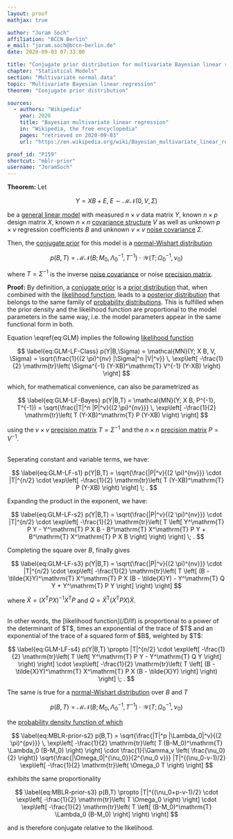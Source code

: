 ```yaml
---
layout: proof
mathjax: true

author: "Joram Soch"
affiliation: "BCCN Berlin"
e_mail: "joram.soch@bccn-berlin.de"
date: 2020-09-03 07:33:00

title: "Conjugate prior distribution for multivariate Bayesian linear regression"
chapter: "Statistical Models"
section: "Multivariate normal data"
topic: "Multivariate Bayesian linear regression"
theorem: "Conjugate prior distribution"

sources:
  - authors: "Wikipedia"
    year: 2020
    title: "Bayesian multivariate linear regression"
    in: "Wikipedia, the free encyclopedia"
    pages: "retrieved on 2020-09-03"
    url: "https://en.wikipedia.org/wiki/Bayesian_multivariate_linear_regression#Conjugate_prior_distribution"

proof_id: "P159"
shortcut: "mblr-prior"
username: "JoramSoch"
---
```



**Theorem:** Let

$$ \label{eq:GLM}
Y = X B + E, \; E \sim \mathcal{MN}(0, V, \Sigma)
$$

be a [general linear model](/D/glm) with measured $n \times v$ data matrix $Y$, known $n \times p$ design matrix $X$, known $n \times n$ [covariance structure](/D/matn) $V$ as well as unknown $p \times v$ regression coefficients $B$ and unknown $v \times v$ [noise covariance](/D/matn) $\Sigma$.

Then, the [conjugate prior](/D/prior-conj) for this model is a [normal-Wishart distribution](/D/nw)

$$ \label{eq:GLM-NW-prior}
p(B,T) = \mathcal{MN}(B; M_0, \Lambda_0^{-1}, T^{-1}) \cdot \mathcal{W}(T; \Omega_0^{-1}, \nu_0)
$$

where $T = \Sigma^{-1}$ is the inverse [noise covariance](/D/covmat) or noise [precision matrix](/D/precmat).


**Proof:** By definition, a [conjugate prior](/D/prior-conj) is a [prior distribution](/D/prior) that, when combined with the [likelihood function](/D/lf), leads to a [posterior distribution](/D/post) that belongs to the same family of [probability distributions](/D/dist). This is fulfilled when the prior density and the likelihood function are proportional to the model parameters in the same way, i.e. the model parameters appear in the same functional form in both.

Equation \eqref{eq:GLM} implies the following [likelihood function](/D/lf)

$$ \label{eq:GLM-LF-Class}
p(Y|B,\Sigma) = \mathcal{MN}(Y; X B, V, \Sigma) = \sqrt{\frac{1}{(2 \pi)^{nv} |\Sigma|^n |V|^v}} \, \exp\left[ -\frac{1}{2} \mathrm{tr}\left( \Sigma^{-1} (Y-XB)^\mathrm{T} V^{-1} (Y-XB) \right) \right]
$$

which, for mathematical convenience, can also be parametrized as

$$ \label{eq:GLM-LF-Bayes}
p(Y|B,T) = \mathcal{MN}(Y; X B, P^{-1}, T^{-1}) = \sqrt{\frac{|T|^n |P|^v}{(2 \pi)^{nv}}} \, \exp\left[ -\frac{1}{2} \mathrm{tr}\left( T (Y-XB)^\mathrm{T} P (Y-XB) \right) \right]
$$

using the $v \times v$ [precision matrix](/D/precmat) $T = \Sigma^{-1}$ and the $n \times n$ [precision matrix](/D/precmat) $P = V^{-1}$.

<br>
Seperating constant and variable terms, we have:

$$ \label{eq:GLM-LF-s1}
p(Y|B,T) = \sqrt{\frac{|P|^v}{(2 \pi)^{nv}}} \cdot |T|^{n/2} \cdot \exp\left[ -\frac{1}{2} \mathrm{tr}\left( T (Y-XB)^\mathrm{T} P (Y-XB) \right) \right] \; .
$$

Expanding the product in the exponent, we have:

$$ \label{eq:GLM-LF-s2}
p(Y|B,T) = \sqrt{\frac{|P|^v}{(2 \pi)^{nv}}} \cdot |T|^{n/2} \cdot \exp\left[ -\frac{1}{2} \mathrm{tr}\left( T \left[ Y^\mathrm{T} P Y - Y^\mathrm{T} P X B - B^\mathrm{T} X^\mathrm{T} P Y + B^\mathrm{T} X^\mathrm{T} P X B \right] \right) \right] \; .
$$

Completing the square over $B$, finally gives

$$ \label{eq:GLM-LF-s3}
p(Y|B,T) = \sqrt{\frac{|P|^v}{(2 \pi)^{nv}}} \cdot |T|^{n/2} \cdot \exp\left[ -\frac{1}{2} \mathrm{tr}\left( T \left[ (B - \tilde{X}Y)^\mathrm{T} X^\mathrm{T} P X (B - \tilde{X}Y) - Y^\mathrm{T} Q Y + Y^\mathrm{T} P Y \right] \right) \right]
$$

where $\tilde{X} = \left( X^\mathrm{T} P X \right)^{-1} X^\mathrm{T} P$ and $Q = \tilde{X}^\mathrm{T} \left( X^\mathrm{T} P X \right) \tilde{X}$.

<br>
In other words, the [likelihood function](/D/lf) is proportional to a power of the determinant of $T$, times an exponential of the trace of $T$ and an exponential of the trace of a squared form of $B$, weighted by $T$:

$$ \label{eq:GLM-LF-s4}
p(Y|B,T) \propto |T|^{n/2} \cdot \exp\left[ -\frac{1}{2} \mathrm{tr}\left( T \left[ Y^\mathrm{T} P Y - Y^\mathrm{T} Q Y \right] \right) \right] \cdot \exp\left[ -\frac{1}{2} \mathrm{tr}\left( T \left[ (B - \tilde{X}Y)^\mathrm{T} X^\mathrm{T} P X (B - \tilde{X}Y) \right] \right) \right] \; .
$$

The same is true for a [normal-Wishart distribution](/D/nw) over $B$ and $T$

$$ \label{eq:MBLR-prior-s1}
p(B,T) = \mathcal{MN}(B; M_0, \Lambda_0^{-1}, T^{-1}) \cdot \mathcal{W}(T; \Omega_0^{-1}, \nu_0)
$$

the [probability density function of which](/P/nw-pdf)

$$ \label{eq:MBLR-prior-s2}
p(B,T) = \sqrt{\frac{|T|^p |\Lambda_0|^v}{(2 \pi)^{pv}}} \, \exp\left[ -\frac{1}{2} \mathrm{tr}\left( T (B-M_0)^\mathrm{T} \Lambda_0 (B-M_0) \right) \right] \cdot \frac{1}{\Gamma_v \left( \frac{\nu_0}{2} \right)} \sqrt{\frac{|\Omega_0|^{\nu_0}}{2^{\nu_0 v}}} |T|^{(\nu_0-v-1)/2} \exp\left[ -\frac{1}{2} \mathrm{tr}\left( \Omega_0 T \right) \right]
$$

exhibits the same proportionality

$$ \label{eq:MBLR-prior-s3}
p(B,T) \propto |T|^{(\nu_0+p-v-1)/2} \cdot \exp\left[ -\frac{1}{2} \mathrm{tr}\left( T \Omega_0 \right) \right] \cdot \exp\left[ -\frac{1}{2} \mathrm{tr}\left( T \left[ (B-M_0)^\mathrm{T} \Lambda_0 (B-M_0) \right] \right) \right]
$$

and is therefore conjugate relative to the likelihood.